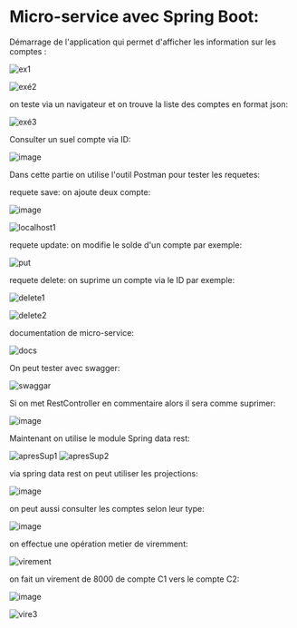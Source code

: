 # Micro-service avec Spring Boot:

Démarrage de l'application qui permet d'afficher les information sur les comptes :

![ex1](https://user-images.githubusercontent.com/102218192/163502944-299adfa2-83e5-4241-97d8-d043bc84b18b.PNG)

![exé2](https://user-images.githubusercontent.com/102218192/163503038-1e6e89c1-7454-43a6-998a-4bb1c536d87d.PNG)

on teste via un navigateur et on trouve la liste des comptes en format json:

![exé3](https://user-images.githubusercontent.com/102218192/163503113-83976a74-cd1a-4202-9b55-51fd7e42db30.PNG)

Consulter un suel compte via ID:

![image](https://user-images.githubusercontent.com/102218192/163503863-6f44392a-a9e3-4a33-b515-6d9bd12bf66a.png)

Dans cette partie on utilise l'outil Postman pour tester les requetes:

requete save: on ajoute deux compte:

![image](https://user-images.githubusercontent.com/102218192/163504411-a760dcb8-1dcd-46f0-93ae-32993fd6c4ce.png)

![localhost1](https://user-images.githubusercontent.com/102218192/163504483-b5877713-a84c-4b7e-8c66-e25af41d6c39.PNG)

requete update: on modifie le solde d'un compte par exemple:

![put](https://user-images.githubusercontent.com/102218192/163504626-baaf974f-11fe-49eb-ba02-c29810bd471b.PNG)

requete delete: on suprime un compte via le ID par exemple:

![delete1](https://user-images.githubusercontent.com/102218192/163504771-16e538ad-136c-4bd2-84d7-9b667b1b529c.PNG)

![delete2](https://user-images.githubusercontent.com/102218192/163504804-0c005909-8c43-4186-a768-3f5e63e35ad7.PNG)

documentation de micro-service:

![docs](https://user-images.githubusercontent.com/102218192/163651163-7f8c68a8-3f8d-4b7f-b7c4-68db0f247bbe.PNG)

On peut tester avec swagger:

![swaggar](https://user-images.githubusercontent.com/102218192/163651193-5ba885b0-0849-4a3d-9c93-c0de721707bd.PNG)

Si on met RestController en commentaire alors il sera comme suprimer:

![image](https://user-images.githubusercontent.com/102218192/163651525-45e8541f-b2a2-4515-8143-fd3e7c5c32d4.png)

Maintenant on utilise le module Spring data rest:

![apresSup1](https://user-images.githubusercontent.com/102218192/163651649-d19ed3a2-c81f-4bc9-a1a7-be365c7b7e64.PNG)
![apresSup2](https://user-images.githubusercontent.com/102218192/163651654-247712fd-ed54-407c-a4a3-d595f3115e0f.PNG)

via spring data rest on peut utiliser les projections:

![image](https://user-images.githubusercontent.com/102218192/163651933-77d38932-2e6f-4775-bd7f-a90bbffe6712.png)

on peut aussi consulter les comptes selon leur type:

![image](https://user-images.githubusercontent.com/102218192/163652351-7cb5266d-3daf-4fd8-81a6-95cc019c981e.png)

on effectue une opération metier de viremment:

![virement](https://user-images.githubusercontent.com/102218192/163652651-7a8995e8-2137-4409-b1ad-d09f3b3f5842.PNG)

on fait un virement de 8000 de compte C1 vers le compte C2:

![image](https://user-images.githubusercontent.com/102218192/163652751-8599a8b0-f4e0-4858-955c-8d507ea87052.png)

![vire3](https://user-images.githubusercontent.com/102218192/163652842-24f8cf6e-ccbb-436d-9d48-bbbe3ec3c91e.PNG)











